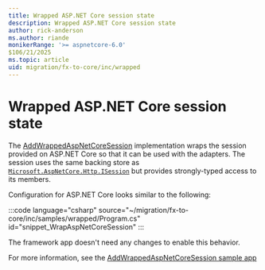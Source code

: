 ```yaml
---
title: Wrapped ASP.NET Core session state
description: Wrapped ASP.NET Core session state
author: rick-anderson
ms.author: riande
monikerRange: '>= aspnetcore-6.0'
$106/21/2025
ms.topic: article
uid: migration/fx-to-core/inc/wrapped
---
```


# Wrapped ASP.NET Core session state

The [AddWrappedAspNetCoreSession](https://github.com/dotnet/systemweb-adapters/blob/main/src/Microsoft.AspNetCore.SystemWebAdapters.CoreServices/SessionState/Wrapped/WrappedSessionExtensions.cs) implementation wraps the session provided on ASP.NET Core so that it can be used with the adapters. The session uses the same backing store as [`Microsoft.AspNetCore.Http.ISession`](/dotnet/api/microsoft.aspnetcore.http.isession) but provides strongly-typed access to its members.

Configuration for ASP.NET Core looks similar to the following:

:::code language="csharp" source="~/migration/fx-to-core/inc/samples/wrapped/Program.cs" id="snippet_WrapAspNetCoreSession" :::

The framework app doesn't need any changes to enable this behavior.

For more information, see the [AddWrappedAspNetCoreSession sample app](https://github.com/dotnet/systemweb-adapters/blob/main/samples/CoreApp/Program.cs)
